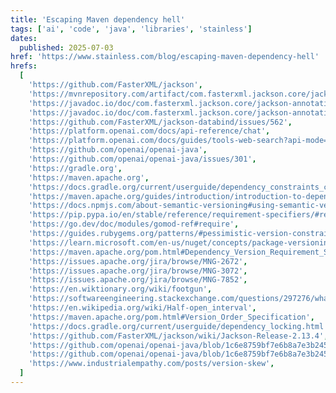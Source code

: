 ```yaml
---
title: 'Escaping Maven dependency hell'
tags: ['ai', 'code', 'java', 'libraries', 'stainless']
dates:
  published: 2025-07-03
href: 'https://www.stainless.com/blog/escaping-maven-dependency-hell'
hrefs:
  [
    'https://github.com/FasterXML/jackson',
    'https://mvnrepository.com/artifact/com.fasterxml.jackson.core/jackson-databind',
    'https://javadoc.io/doc/com.fasterxml.jackson.core/jackson-annotations/latest/com.fasterxml.jackson.annotation/com/fasterxml/jackson/annotation/JsonCreator.html',
    'https://javadoc.io/doc/com.fasterxml.jackson.core/jackson-annotations/latest/com.fasterxml.jackson.annotation/com/fasterxml/jackson/annotation/JsonAnySetter.html',
    'https://github.com/FasterXML/jackson-databind/issues/562',
    'https://platform.openai.com/docs/api-reference/chat',
    'https://platform.openai.com/docs/guides/tools-web-search?api-mode=chat',
    'https://github.com/openai/openai-java',
    'https://github.com/openai/openai-java/issues/301',
    'https://gradle.org',
    'https://maven.apache.org',
    'https://docs.gradle.org/current/userguide/dependency_constraints_conflicts.html#sub:resolving-version-conflicts',
    'https://maven.apache.org/guides/introduction/introduction-to-dependency-mechanism.html#Transitive_Dependencies',
    'https://docs.npmjs.com/about-semantic-versioning#using-semantic-versioning-to-specify-update-types-your-package-can-accept',
    'https://pip.pypa.io/en/stable/reference/requirement-specifiers/#requirement-specifiers',
    'https://go.dev/doc/modules/gomod-ref#require',
    'https://guides.rubygems.org/patterns/#pessimistic-version-constraint',
    'https://learn.microsoft.com/en-us/nuget/concepts/package-versioning?tabs=semver20sort#references-in-project-files-packagereference',
    'https://maven.apache.org/pom.html#Dependency_Version_Requirement_Specification',
    'https://issues.apache.org/jira/browse/MNG-2672',
    'https://issues.apache.org/jira/browse/MNG-3072',
    'https://issues.apache.org/jira/browse/MNG-7852',
    'https://en.wiktionary.org/wiki/footgun',
    'https://softwareengineering.stackexchange.com/questions/297276/what-is-a-shaded-java-dependency',
    'https://en.wikipedia.org/wiki/Half-open_interval',
    'https://maven.apache.org/pom.html#Version_Order_Specification',
    'https://docs.gradle.org/current/userguide/dependency_locking.html',
    'https://github.com/FasterXML/jackson/wiki/Jackson-Release-2.13.4',
    'https://github.com/openai/openai-java/blob/1c6e8759bf7e6b8a7e3b245c5a2365edf2388fca/openai-java-core/build.gradle.kts#L6-L17',
    'https://github.com/openai/openai-java/blob/1c6e8759bf7e6b8a7e3b245c5a2365edf2388fca/openai-java-core/src/main/kotlin/com/openai/core/Check.kt#L49-L96',
    'https://www.industrialempathy.com/posts/version-skew',
  ]
---
```

